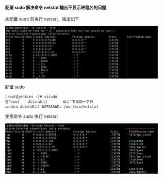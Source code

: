 #### 配置 sudo 解决命令 netstat 输出不显示进程名的问题

未配置 sudo 前执行 netstat，输出如下

![1562038430040](assets/1562038430040.png)

配置 sudo

```
[root@jenkins ~]# visudo
在"root    ALL=(ALL)       ALL"下添加一下行
zabbix ALL=(ALL) NOPASSWD: /usr/bin/netstat
```

使用命令 sudo 执行 netstat 

![1562038682714](assets/1562038682714.png)

